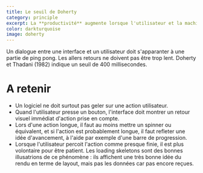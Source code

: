 ```yaml
---
title: Le seuil de Doherty
category: principle
excerpt: La **productivité** augmente lorsque l'utilisateur et la machine intéragissent à un rythme avec une période de réaction inférieure à 0,4 secondes.
color: darkturquoise
image: doherty
---
```


Un dialogue entre une interface et un utilisateur doit s'apparanter à une partie de ping pong. Les allers retours ne doivent pas être trop lent. Doherty et Thadani (1982) indique un seuil de 400 millisecondes.

# A retenir

- Un logiciel ne doit surtout pas geler sur une action utilisateur.
- Quand l'utilisateur presse un bouton, l'interface doit montrer un retour visuel immédiat d'action prise en compte.
- Lors d'une action longue, il faut au moins mettre un spinner ou équivalent, et si l'action est probablement longue, il faut refleter une idée d'avancement, à l'aide par exemple d'une barre de progression.
- Lorsque l'utilisateur percoit l'action comme presque finie, il est plus volontaire pour être patient. Les loading skeletons sont des bonnes illusatrions de ce phénomène : ils affichent une très bonne idée du rendu en terme de layout, mais pas les données car pas encore reçues.
